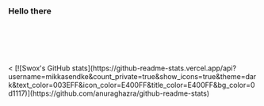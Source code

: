 ### Hello there

<br />

##

<br />
<br />
<
[![Swox's GitHub stats](https://github-readme-stats.vercel.app/api?username=mikkasendke&count_private=true&show_icons=true&theme=dark&text_color=003EFF&icon_color=E400FF&title_color=E400FF&bg_color=0d1117)](https://github.com/anuraghazra/github-readme-stats)



[GITHUBMAIN]: https://github.com/mikkasendke
>
